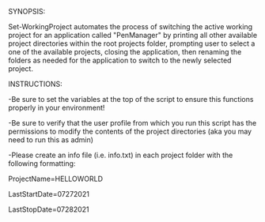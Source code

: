 SYNOPSIS:

Set-WorkingProject automates the process of switching the active working project for an application called "PenManager" by printing all other available project directories within the root projects folder, prompting user to select a one of the available projects, closing the application, then renaming the folders as needed for the application to switch to the newly selected project.

INSTRUCTIONS:

-Be sure to set the variables at the top of the script to ensure this functions properly in your environment!

-Be sure to verify that the user profile from which you run this script has the permissions to modify the contents of the project directories (aka you may need to run this as admin)

-Please create an info file (i.e. info.txt) in each project folder with the following formatting:

ProjectName=HELLOWORLD

LastStartDate=07272021

LastStopDate=07282021
